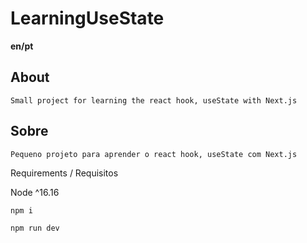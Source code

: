 # LearningUseState

**en/pt**

## About

~~~
Small project for learning the react hook, useState with Next.js
~~~

## Sobre
~~~
Pequeno projeto para aprender o react hook, useState com Next.js
~~~

Requirements / Requisitos

Node ^16.16

~~~
npm i
~~~

~~~
npm run dev
~~~
